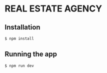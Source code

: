 # REAL ESTATE AGENCY

## Installation

```bash
$ npm install
```

## Running the app

```bash
$ npm run dev
```
